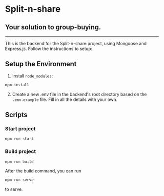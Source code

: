 # Split-n-share
## Your solution to group-buying.
---

This is the backend for the Split-n-share project, using Mongoose and Express.js. Follow the instructions to setup:

## Setup the Environment

1. Install `node_modules`:

```bash
npm install
```

2. Create a new .env file in the backend's root directory based on the `.env.example` file. Fill in all the details with your own.


## Scripts

### Start project

```bash
npm run start
```

### Build project

```bash
npm run build
```

After the build command, you can run

```bash
npm run serve
```

to serve.